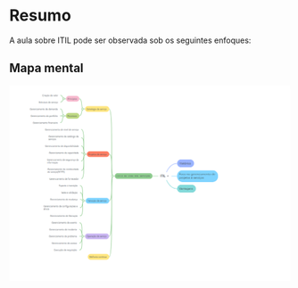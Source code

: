 # Resumo

A aula sobre ITIL pode ser observada sob os seguintes enfoques:

## Mapa mental

![Mapa mental da aula](../../../../../images/gestao_de_ti/gestao2_1.png)